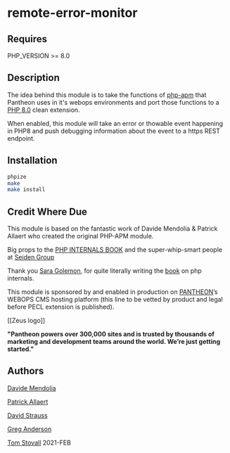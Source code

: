 # **remote-error-monitor**

## Requires

PHP_VERSION >= 8.0

## Description

The idea behind this module is to take the functions of [php-apm](https://pecl.php.net/package/APM) that Pantheon uses in it's webops environments and port those functions to a [PHP 8.0](https://php.net) clean extension.

When enabled, this module will take an error or thowable event happening in PHP8 and push debugging information about the event to a https REST endpoint.

## Installation

```bash
phpize
make
make install
```

## Credit Where Due

This module is based on the fantastic work of Davide Mendolia & Patrick Allaert who created the original PHP-APM module.

Big props to the [PHP INTERNALS BOOK](https://www.phpinternalsbook.com) and the super-whip-smart people at [Seiden Group](https://www.seidengroup.com/2020/12/07/porting-extensions-to-php-8/)

Thank you [Sara Golemon](https://github.com/sgolemon), for quite literally writing the [book](https://flylib.com/books/en/2.565.1/) on php internals.

This module is sponsored by and enabled in production on [PANTHEON](https://pantheon.io)&rsquo;s WEBOPS CMS hosting platform (this line to be vetted by product and legal before PECL extension is published).

[[Zeus logo]]

**"Pantheon powers over 300,000 sites and is trusted by thousands of marketing and development teams around the world. We’re just getting started."**

## Authors

[Davide Mendolia]()

[Patrick Allaert](https://github.com/patrickallaert)

[David Strauss](https://github.com/davidstrauss)

[Greg Anderson](https://github.com/greg-1-anderson)

[Tom Stovall](https://github.com/stovak) 2021-FEB
